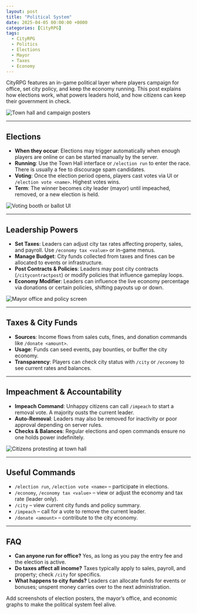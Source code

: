 ```yaml
---
layout: post
title: "Political System"
date: 2025-04-05 00:00:00 +0000
categories: [CityRPG]
tags:
  - CityRPG
  - Politics
  - Elections
  - Mayor
  - Taxes
  - Economy
---
```


CityRPG features an in-game political layer where players campaign for office, set city policy, and keep the economy running. This post explains how elections work, what powers leaders hold, and how citizens can keep their government in check.

![Town hall and campaign posters](https://placehold.co/600x400?text=Placeholder&format=svg)

---

## Elections

- **When they occur**: Elections may trigger automatically when enough players are online or can be started manually by the server.
- **Running**: Use the Town Hall interface or `/election run` to enter the race. There is usually a fee to discourage spam candidates.
- **Voting**: Once the election period opens, players cast votes via UI or `/election vote <name>`. Highest votes wins.
- **Term**: The winner becomes city leader (mayor) until impeached, removed, or a new election is held.

![Voting booth or ballot UI](https://placehold.co/600x400?text=Placeholder&format=svg)

---

## Leadership Powers

- **Set Taxes**: Leaders can adjust city tax rates affecting property, sales, and payroll. Use `/economy tax <value>` or in-game menus.
- **Manage Budget**: City funds collected from taxes and fines can be allocated to events or infrastructure.
- **Post Contracts & Policies**: Leaders may post city contracts (`/citycontractpost`) or modify policies that influence gameplay loops.
- **Economy Modifier**: Leaders can influence the live economy percentage via donations or certain policies, shifting payouts up or down.

![Mayor office and policy screen](https://placehold.co/600x400?text=Placeholder&format=svg)

---

## Taxes & City Funds

- **Sources**: Income flows from sales cuts, fines, and donation commands like `/donate <amount>`.
- **Usage**: Funds can seed events, pay bounties, or buffer the city economy.
- **Transparency**: Players can check city status with `/city` or `/economy` to see current rates and balances.

---

## Impeachment & Accountability

- **Impeach Command**: Unhappy citizens can call `/impeach` to start a removal vote. A majority ousts the current leader.
- **Auto-Removal**: Leaders may also be removed for inactivity or poor approval depending on server rules.
- **Checks & Balances**: Regular elections and open commands ensure no one holds power indefinitely.

![Citizens protesting at town hall](https://placehold.co/600x400?text=Placeholder&format=svg)

---

## Useful Commands

- `/election run`, `/election vote <name>` – participate in elections.
- `/economy`, `/economy tax <value>` – view or adjust the economy and tax rate (leader only).
- `/city` – view current city funds and policy summary.
- `/impeach` – call for a vote to remove the current leader.
- `/donate <amount>` – contribute to the city economy.

---

## FAQ

- **Can anyone run for office?**
  Yes, as long as you pay the entry fee and the election is active.
- **Do taxes affect all income?**
  Taxes typically apply to sales, payroll, and property; check `/city` for specifics.
- **What happens to city funds?**
  Leaders can allocate funds for events or bonuses; unspent money carries over to the next administration.

Add screenshots of election posters, the mayor’s office, and economic graphs to make the political system feel alive.

